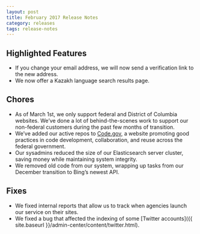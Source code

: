 ```yaml
---
layout: post
title: February 2017 Release Notes
category: releases
tags: release-notes
---
```


## Highlighted Features

* If you change your email address, we will now send a verification link to the new address. 
* We now offer a Kazakh language search results page.

## Chores

* As of March 1st, we only support federal and District of Columbia websites. We’ve done a lot of behind-the-scenes work to support our non-federal customers during the past few months of transition.
* We’ve added our active repos to [Code.gov](https://code.gov/), a website promoting good practices in code development, collaboration, and reuse across the federal government.
* Our sysadmins reduced the size of our Elasticsearch server cluster, saving money while maintaining system integrity.
* We removed old code from our system, wrapping up tasks from our December transition to Bing’s newest API.

## Fixes

* We fixed internal reports that allow us to track when agencies launch our service on their sites.
* We fixed a bug that affected the indexing of some [Twitter accounts]({{ site.baseurl }}/admin-center/content/twitter.html).
